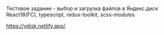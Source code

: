 Тестовое задание - выбор и загрузка файлов в Яндекс.диск<br>
React18(FC), typescript, redux-toolkit, scss-modules

https://ydisk.netlify.app/
